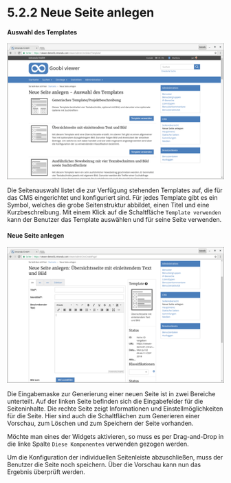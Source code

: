 # 5.2.2 Neue Seite anlegen

#### Auswahl des Templates <a id="HAuswahldesTemplates"></a>

![](../../../.gitbook/assets/cms_templates%20%281%29.png)

Die Seitenauswahl listet die zur Verfügung stehenden Templates auf, die für das CMS eingerichtet und konfiguriert sind. Für jedes Template gibt es ein Symbol, welches die grobe Seitenstruktur abbildet, einen Titel und eine Kurzbeschreibung. Mit einem Klick auf die Schaltfläche `Template verwenden` kann der Benutzer das Template auswählen und für seine Seite verwenden.

#### Neue Seite anlegen <a id="HNeueSeiteanlegen"></a>

![](../../../.gitbook/assets/cms_neue_seite.png)

Die Eingabemaske zur Generierung einer neuen Seite ist in zwei Bereiche unterteilt. Auf der linken Seite befinden sich die Eingabefelder für die Seiteninhalte. Die rechte Seite zeigt Informationen und Einstellmöglichkeiten für die Seite. Hier sind auch die Schaltflächen zum Generieren einer Vorschau, zum Löschen und zum Speichern der Seite vorhanden.

Möchte man eines der Widgets aktivieren, so muss es per Drag-and-Drop in die linke Spalte `Diese Komponenten` verwenden gezogen werden.  


Um die Konfiguration der individuellen Seitenleiste abzuschließen, muss der Benutzer die Seite noch speichern. Über die Vorschau kann nun das Ergebnis überprüft werden.  


